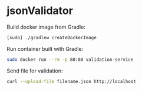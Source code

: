 # jsonValidator

Build docker image from Gradle:

```bash
[sudo] ./gradlew createDockerImage
```

Run container built with Gradle:

```bash
sudo docker run --rm -p 80:80 validation-service
```

Send file for validation:
```bash
curl --upload-file filename.json http://localhost
```
